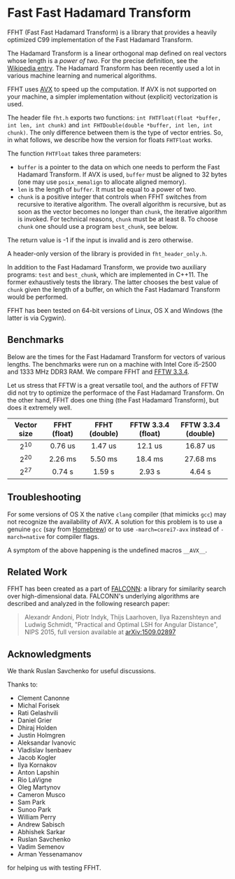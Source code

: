 # Fast Fast Hadamard Transform

FFHT (Fast Fast Hadamard Transform) is a library that provides a heavily
optimized C99 implementation of the Fast Hadamard Transform.

The Hadamard Transform is a linear orthogonal map defined on real vectors whose
length is a _power of two_. For the precise definition, see the
[Wikipedia entry](https://en.wikipedia.org/wiki/Hadamard_transform). The
Hadamard Transform has been recently used a lot in various machine learning
and numerical algorithms.

FFHT uses [AVX](https://en.wikipedia.org/wiki/Advanced_Vector_Extensions)
to speed up the computation. If AVX is not supported on your machine, a simpler
implementation without (explicit) vectorization is used.

The header file `fht.h` exports two functions: `int FHTFloat(float *buffer, int
len, int chunk)` and `int FHTDouble(double *buffer, int len, int chunk)`. The
only difference between them is the type of vector entries. So, in what follows,
we describe how the version for floats `FHTFloat` works.

The function `FHTFloat` takes three parameters:

* `buffer` is a pointer to the data on which one needs to perform the Fast
Hadamard Transform. If AVX is used, `buffer` must be aligned to 32 bytes (one
may use `posix_memalign` to allocate aligned memory).
* `len` is the length of `buffer`. It must be equal to a power of two.
* `chunk` is a positive integer that controls when FFHT switches from recursive
to iterative algorithm. The overall algorithm is recursive, but as soon as the
vector becomes no longer than `chunk`, the iterative algorithm is invoked. For
technical reasons, `chunk` must be at least 8. To choose `chunk` one should use
a program `best_chunk`, see below.

The return value is -1 if the input is invalid and is zero otherwise.

A header-only version of the library is provided in `fht_header_only.h`.

In addition to the Fast Hadamard Transform, we provide two auxiliary programs:
`test` and `best_chunk`, which are implemented in C++11. The former exhaustively
tests the library. The latter chooses the best value of `chunk` given the length
of a buffer, on which the Fast Hadamard Transform would be performed.

FFHT has been tested on 64-bit versions of Linux, OS X and Windows (the latter
is via Cygwin).

## Benchmarks

Below are the times for the Fast Hadamard Transform for vectors of
various lengths. The benchmarks were run on a machine with Intel
Core&nbsp;i5-2500 and 1333 MHz DDR3 RAM. We compare FFHT and
[FFTW 3.3.4](http://fftw.org/).

Let us stress that FFTW is a great versatile tool, and the authors of FFTW did
not try to optimize the performace of the Fast Hadamard Transform. On the other
hand, FFHT does one thing (the Fast Hadamard Transform), but does it extremely
well.

Vector size | FFHT (float) | FFHT (double) | FFTW 3.3.4 (float) | FFTW 3.3.4 (double)
:---: | :---: | :---: | :---: | :---:
2<sup>10</sup> | 0.76 us | 1.47 us | 12.1 us | 16.87 us
2<sup>20</sup> | 2.26 ms | 5.50 ms | 18.4 ms | 27.68 ms
2<sup>27</sup> | 0.74 s | 1.59 s | 2.93 s | 4.64 s

## Troubleshooting

For some versions of OS X the native `clang` compiler (that mimicks `gcc`) may
not recognize the availability of AVX. A solution for this problem is to use a
genuine `gcc` (say from [Homebrew](http://brew.sh/)) or to use `-march=corei7-avx`
instead of `-march=native` for compiler flags.

A symptom of the above happening is the undefined macros `__AVX__`.

## Related Work

FFHT has been created as a part of
[FALCONN](https://github.com/falconn-lib/falconn): a library for similarity
search over high-dimensional data. FALCONN's underlying algorithms are described
and analyzed in the following research paper:

> Alexandr Andoni, Piotr Indyk, Thijs Laarhoven, Ilya Razenshteyn and Ludwig
> Schmidt, "Practical and Optimal LSH for Angular Distance", NIPS 2015, full
> version available at [arXiv:1509.02897](http://arxiv.org/abs/1509.02897)

## Acknowledgments

We thank Ruslan Savchenko for useful discussions.

Thanks to:

* Clement Canonne
* Michal Forisek
* Rati Gelashvili
* Daniel Grier
* Dhiraj Holden
* Justin Holmgren
* Aleksandar Ivanovic
* Vladislav Isenbaev
* Jacob Kogler
* Ilya Kornakov
* Anton Lapshin
* Rio LaVigne
* Oleg Martynov
* Cameron Musco
* Sam Park
* Sunoo Park
* William Perry
* Andrew Sabisch
* Abhishek Sarkar
* Ruslan Savchenko
* Vadim Semenov
* Arman Yessenamanov

for helping us with testing FFHT.
